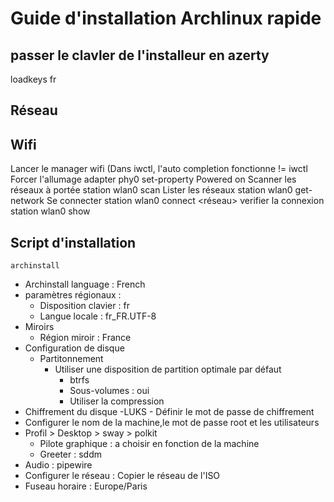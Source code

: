 # Guide d'installation Archlinux rapide
## passer le clavler de l'installeur en azerty
loadkeys fr

## Réseau
## Wifi
Lancer le manager wifi (Dans iwctl, l'auto completion fonctionne !=
	iwctl
Forcer l'allumage
	adapter phy0 set-property Powered on 
Scanner les réseaux à portée
	station wlan0 scan
Lister les réseaux
	station wlan0 get-network
Se connecter
	station wlan0 connect <réseau>
verifier la connexion
	station wlan0 show
## Script d'installation
	archinstall
- Archinstall language : French
- paramètres régionaux :
	- Disposition clavier : fr
	- Langue locale : fr_FR.UTF-8
- Miroirs
	- Région miroir : France
- Configuration de disque
	- Partitonnement
		- Utiliser une disposition de partition optimale par défaut
			- btrfs
			- Sous-volumes : oui
			- Utiliser la compression
- Chiffrement du disque
	-LUKS
		- Définir le mot de passe de chiffrement
- Configurer le nom de la machine,le mot de passe root et les utilisateurs
- Profil > Desktop > sway > polkit
	- Pilote graphique : a choisir en fonction de la machine
	- Greeter : sddm
- Audio : pipewire
- Configurer le réseau : Copier le réseau de l'ISO
- Fuseau horaire : Europe/Paris 

